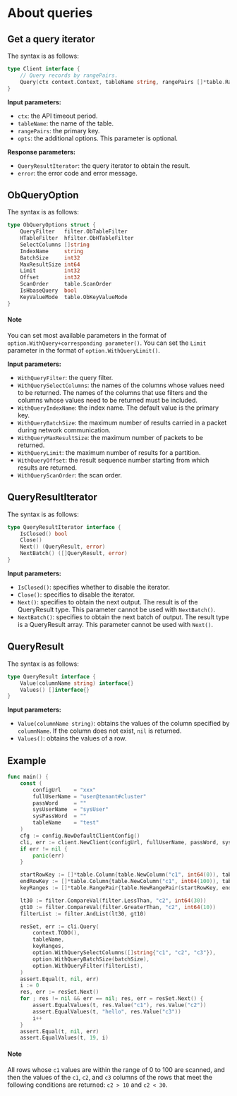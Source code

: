 # About queries

## Get a query iterator

The syntax is as follows:

```go
type Client interface {
    // Query records by rangePairs.
    Query(ctx context.Context, tableName string, rangePairs []*table.RangePair, opts ...option.ObQueryOption) (QueryResultIterator, error)
}
```

**Input parameters:**

* `ctx`: the API timeout period. 
* `tableName`: the name of the table. 
* `rangePairs`: the primary key. 
* `opts`: the additional options. This parameter is optional. 

**Response parameters:**

* `QueryResultIterator`: the query iterator to obtain the result. 
* `error`: the error code and error message. 

## ObQueryOption

The syntax is as follows:

```go
type ObQueryOptions struct {
    QueryFilter   filter.ObTableFilter
    HTableFilter  hfilter.ObHTableFilter
    SelectColumns []string
    IndexName     string
    BatchSize     int32
    MaxResultSize int64
    Limit         int32
    Offset        int32
    ScanOrder     table.ScanOrder
    IsHbaseQuery  bool
    KeyValueMode  table.ObKeyValueMode
}
```

<main id="notice" type='explain'>
  <h4>Note</h4>
  <p>You can set most available parameters in the format of <code>option.WithQuery+corresponding parameter()</code>. You can set the <code>Limit</code> parameter in the format of <code>option.WithQueryLimit()</code>.</p>
</main>

**Input parameters:**

* `WithQueryFilter`: the query filter. 
* `WithQuerySelectColumns`: the names of the columns whose values need to be returned. The names of the columns that use filters and the columns whose values need to be returned must be included. 
* `WithQueryIndexName`: the index name. The default value is the primary key. 
* `WithQueryBatchSize`: the maximum number of results carried in a packet during network communication. 
* `WithQueryMaxResultSize`: the maximum number of packets to be returned. 
* `WithQueryLimit`: the maximum number of results for a partition. 
* `WithQueryOffset`: the result sequence number starting from which results are returned. 
* `WithQueryScanOrder`: the scan order. 

## QueryResultIterator

The syntax is as follows:

```go
type QueryResultIterator interface {
    IsClosed() bool
    Close()
    Next() (QueryResult, error)
    NextBatch() ([]QueryResult, error)
}
```

**Input parameters:**

* `IsClosed()`: specifies whether to disable the iterator. 
* `Close()`: specifies to disable the iterator. 
* `Next()`: specifies to obtain the next output. The result is of the QueryResult type. This parameter cannot be used with `NextBatch()`. 
* `NextBatch()`: specifies to obtain the next batch of output. The result type is a QueryResult array. This parameter cannot be used with `Next()`. 

## QueryResult

The syntax is as follows:

```go
type QueryResult interface {
    Value(columnName string) interface{}
    Values() []interface{}
}
```

**Input parameters:**

* `Value(columnName string)`: obtains the values of the column specified by `columnName`. If the column does not exist, `nil` is returned. 
* `Values()`: obtains the values of a row. 

## Example

```go
func main() {
    const (
        configUrl    = "xxx"
        fullUserName = "user@tenant#cluster"
        passWord     = ""
        sysUserName  = "sysUser"
        sysPassWord  = ""
        tableName    = "test"
    )
    cfg := config.NewDefaultClientConfig()
    cli, err := client.NewClient(configUrl, fullUserName, passWord, sysUserName, sysPassWord, cfg)
    if err != nil {
        panic(err)
    }

    startRowKey := []*table.Column{table.NewColumn("c1", int64(0)), table.NewColumn("c2", table.Min)}
    endRowKey := []*table.Column{table.NewColumn("c1", int64(100)), table.NewColumn("c2", table.Max)}
    keyRanges := []*table.RangePair{table.NewRangePair(startRowKey, endRowKey)}

    lt30 := filter.CompareVal(filter.LessThan, "c2", int64(30))
    gt10 := filter.CompareVal(filter.GreaterThan, "c2", int64(10))
    filterList := filter.AndList(lt30, gt10)

    resSet, err := cli.Query(
        context.TODO(),
        tableName,
        keyRanges,
        option.WithQuerySelectColumns([]string{"c1", "c2", "c3"}),
        option.WithQueryBatchSize(batchSize),
        option.WithQueryFilter(filterList),
    )
    assert.Equal(t, nil, err)
    i := 0
    res, err := resSet.Next()
    for ; res != nil && err == nil; res, err = resSet.Next() {
        assert.EqualValues(t, res.Value("c1"), res.Value("c2"))
        assert.EqualValues(t, "hello", res.Value("c3"))
        i++
    }
    assert.Equal(t, nil, err)
    assert.EqualValues(t, 19, i)
```

<main id="notice" type='explain'>
  <h4>Note</h4>
  <p>All rows whose <code>c1</code> values are within the range of 0 to 100 are scanned, and then the values of the <code>c1</code>, <code>c2</code>, and <code>c3</code> columns of the rows that meet the following conditions are returned: <code>c2 > 10</code> and <code>c2 &lt; 30</code>. </p>
</main>